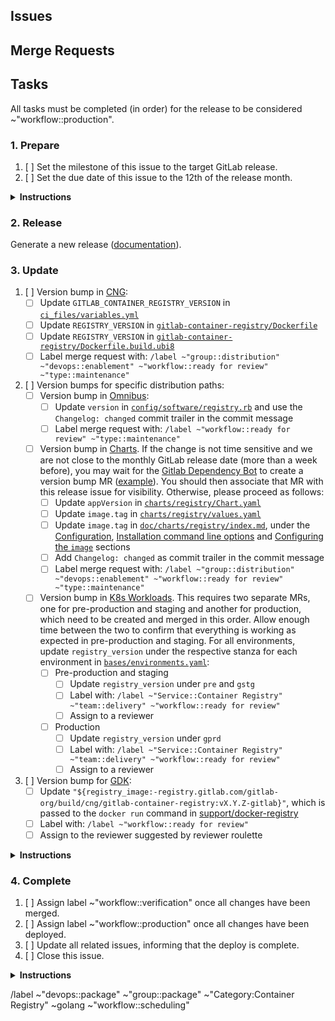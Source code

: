 <!--
Please use the following format for the issue title:

Release Version vX.Y.Z-gitlab

Example:

Release Version v2.7.7-gitlab
-->

## Issues
<!--
Please create an unordered list with the issues that this release should include.

Example:

* https://gitlab.com/gitlab-org/gitlab/issues/12345
* https://gitlab.com/gitlab-org/container-registry/issues/12345
-->

## Merge Requests
<!--
(Optional) Please create an unordered list with the merge requests that this release should include.

Example:

* https://gitlab.com/gitlab-org/gitlab/merge_requests/12345
* https://gitlab.com/gitlab-org/container-registry/merge_requests/12345
-->

## Tasks
All tasks must be completed (in order) for the release to be considered ~"workflow::production".

### 1. Prepare

1. [ ] Set the milestone of this issue to the target GitLab release.
1. [ ] Set the due date of this issue to the 12th of the release month.

<details>
<summary><b>Instructions</b></summary>
The due date is set to the 12th of each month to create a buffer of 5 days before the merge deadline on the 17th. See [Product Development Timeline](https://about.gitlab.com/handbook/engineering/workflow/#product-development-timeline) for more information about the GitLab release timings.
</details>

### 2. Release

Generate a new release ([documentation](../../docs-gitlab/README.md#releases)).

### 3. Update

1. [ ] Version bump in [CNG](https://gitlab.com/gitlab-org/build/CNG):
    - [ ] Update `GITLAB_CONTAINER_REGISTRY_VERSION` in [`ci_files/variables.yml`](https://gitlab.com/gitlab-org/build/CNG/blob/master/ci_files/variables.yml)
    - [ ] Update `REGISTRY_VERSION` in [`gitlab-container-registry/Dockerfile`](https://gitlab.com/gitlab-org/build/CNG/blob/master/gitlab-container-registry/Dockerfile)
    - [ ] Update `REGISTRY_VERSION` in [`gitlab-container-registry/Dockerfile.build.ubi8`](https://gitlab.com/gitlab-org/build/CNG/blob/master/gitlab-container-registry/Dockerfile.build.ubi8)
    - [ ] Label merge request with: `/label ~"group::distribution" ~"devops::enablement" ~"workflow::ready for review" ~"type::maintenance"`
1. [ ] Version bumps for specific distribution paths:
    - [ ] Version bump in [Omnibus](https://gitlab.com/gitlab-org/omnibus-gitlab):
        - [ ] Update `version` in [`config/software/registry.rb`](https://gitlab.com/gitlab-org/omnibus-gitlab/blob/master/config/software/registry.rb) and use the `Changelog: changed` commit trailer in the commit message
        - [ ] Label merge request with: `/label ~"workflow::ready for review" ~"type::maintenance"`
    - [ ] Version bump in [Charts](https://gitlab.com/gitlab-org/charts). If the change is not time sensitive and we are not close to the monthly GitLab release date (more than a week before), you may wait for the [Gitlab Dependency Bot](https://gitlab.com/gitlab-dependency-bot) to create a version bump MR ([example](https://gitlab.com/gitlab-org/charts/gitlab/-/merge_requests/2123)). You should then associate that MR with this release issue for visibility. Otherwise, please proceed as follows:
        - [ ] Update `appVersion` in [`charts/registry/Chart.yaml`](https://gitlab.com/gitlab-org/charts/gitlab/-/blob/master/charts/registry/Chart.yaml)
        - [ ] Update `image.tag` in [`charts/registry/values.yaml`](https://gitlab.com/gitlab-org/charts/gitlab/-/blob/master/charts/registry/values.yaml)
        - [ ] Update `image.tag` in [`doc/charts/registry/index.md`](https://gitlab.com/gitlab-org/charts/gitlab/-/blob/master/doc/charts/registry/index.md), under the [Configuration](https://gitlab.com/gitlab-org/charts/gitlab/-/blob/master/doc/charts/registry/index.md#configuration), [Installation command line options](https://gitlab.com/gitlab-org/charts/gitlab/-/blob/master/doc/charts/registry/index.md#installation-command-line-options) and [Configuring the `image`](https://gitlab.com/gitlab-org/charts/gitlab/-/blob/master/doc/charts/registry/index.md#configuring-the-image) sections
        - [ ] Add `Changelog: changed` as commit trailer in the commit message
        - [ ] Label merge request with: `/label ~"group::distribution" ~"devops::enablement" ~"workflow::ready for review" ~"type::maintenance"`
    - [ ] Version bump in [K8s Workloads](https://gitlab.com/gitlab-com/gl-infra/k8s-workloads/gitlab-com). This requires two separate MRs, one for pre-production and staging and another for production, which need to be created and merged in this order. Allow enough time between the two to confirm that everything is working as expected in pre-production and staging. For all environments, update `registry_version` under the respective stanza for each environment in [`bases/environments.yaml`](https://gitlab.com/gitlab-com/gl-infra/k8s-workloads/gitlab-com/-/blob/105b865bbd4c4d745452429b0e3d8ff2e4e52080/bases/environments.yaml):
        - [ ] Pre-production and staging
            - [ ] Update `registry_version` under `pre` and `gstg`
            - [ ] Label with: `/label ~"Service::Container Registry" ~"team::delivery" ~"workflow::ready for review"`
            - [ ] Assign to a reviewer
        - [ ] Production
            - [ ] Update `registry_version` under `gprd`
            - [ ] Label with: `/label ~"Service::Container Registry" ~"team::delivery" ~"workflow::ready for review"`
            - [ ] Assign to a reviewer
1. [ ] Version bump for [GDK](https://gitlab.com/gitlab-org/gitlab-development-kit):
    - [ ] Update `"${registry_image:-registry.gitlab.com/gitlab-org/build/cng/gitlab-container-registry:vX.Y.Z-gitlab}"`, which is passed to the `docker run` command in [support/docker-registry](https://gitlab.com/gitlab-org/gitlab-development-kit/-/blob/main/support/docker-registry)
    - [ ] Label with: `/label ~"workflow::ready for review"`
    - [ ] Assign to the reviewer suggested by reviewer roulette

<details>
<summary><b>Instructions</b></summary>

Bump the Container Registry version used in [CNG](https://gitlab.com/gitlab-org/build/CNG), [Omnibus](https://gitlab.com/gitlab-org/omnibus-gitlab), [Charts](https://gitlab.com/gitlab-org/charts) and [K8s Workloads](https://gitlab.com/gitlab-com/gl-infra/k8s-workloads/gitlab-com).

The CNG image is the pre-requisite for the remaining version bumps which may be merged independently from each other. Only CNG and K8s Workloads version bumps are required for a GitLab.com deployment. The deployment is then completed as documented [here](https://gitlab.com/gitlab-com/gl-infra/k8s-workloads/gitlab-com/-/blob/master/DEPLOYMENT.md). Charts and Omnibus version bumps are required for self-managed releases.

Create a merge request for each project. Mark parent tasks as completed once the corresponding merge requests are merged.

Version bump merge requests should appear automatically in the `Related merge requests` section of this issue.

Note: According to the [Distribution Team Merge Request Handling](https://about.gitlab.com/handbook/engineering/development/enablement/distribution/merge_requests.html#assigning-merge-requests) documentation, we should not assign merge requests to an individual.

#### Merge Request Template

For consistency, please use the following template for these merge requests:

##### Branch Name

`bump-container-registry-vX-Y-Z-gitlab`

##### Commit Message

```
Bump Container Registry to vX.Y.Z-gitlab

Changelog: changed
```

##### Title

`Bump Container Registry to vX.Y.Z-gitlab`

##### Description

Repeat the version subsection for multiple versions. As an example, to bump to v2.7.7 in a project where the current version is v2.7.5, create an entry for v2.7.6 and v2.7.7.

```md
## vX.Y.Z-gitlab
[Changelog](https://gitlab.com/gitlab-org/container-registry/blob/release/X.Y-gitlab/CHANGELOG.md#vXYZ-gitlab-YYYY-MM-DD)

Related to <!-- link to this release issue -->.
```
</details>

### 4. Complete

1. [ ] Assign label ~"workflow::verification" once all changes have been merged.
1. [ ] Assign label ~"workflow::production" once all changes have been deployed.
1. [ ] Update all related issues, informing that the deploy is complete.
1. [ ] Close this issue.

<details>
<summary><b>Instructions</b></summary>
To see the version deployed in each environment, look at the [Grafana Container Registry dashboard](https://dashboards.gitlab.net/d/registry-pod/registry-pod-info?orgId=1):

![image](/uploads/3fd5b4902472f6cdcc56b9c2d333472f/image.png)
</details>

/label ~"devops::package" ~"group::package" ~"Category:Container Registry" ~golang ~"workflow::scheduling"
